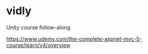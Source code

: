 # vidly
Unity course follow-along

https://www.udemy.com/the-complete-aspnet-mvc-5-course/learn/v4/overview
